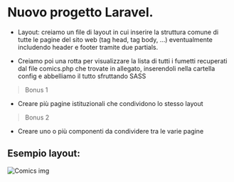 # Nuovo progetto Laravel.

- Layout: creiamo un file di layout in cui inserire la struttura comune di tutte le pagine del sito web (tag head, tag body, ...) eventualmente includendo header e footer tramite due partials.

- Creiamo poi una rotta per visualizzare la lista di tutti i fumetti recuperati dal file comics.php che trovate in allegato, inserendoli nella cartella config e abbelliamo il tutto sfruttando SASS

> Bonus 1
- Creare più pagine istituzionali che condividono lo stesso layout
> Bonus 2
- Creare uno o più componenti da condividere tra le varie pagine

## Esempio layout:

<img src="public/screenshot.png" alt="Comics img">
